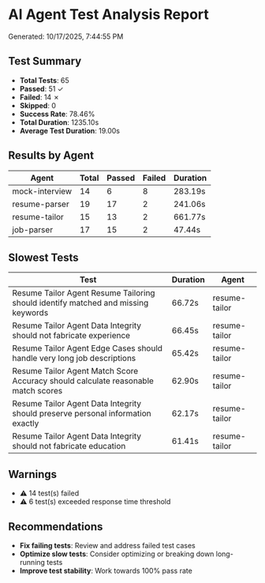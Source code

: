 # AI Agent Test Analysis Report

Generated: 10/17/2025, 7:44:55 PM

## Test Summary

- **Total Tests**: 65
- **Passed**: 51 ✓
- **Failed**: 14 ✗
- **Skipped**: 0
- **Success Rate**: 78.46%
- **Total Duration**: 1235.10s
- **Average Test Duration**: 19.00s

## Results by Agent

| Agent | Total | Passed | Failed | Duration |
|-------|-------|--------|--------|----------|
| mock-interview | 14 | 6 | 8 | 283.19s |
| resume-parser | 19 | 17 | 2 | 241.06s |
| resume-tailor | 15 | 13 | 2 | 661.77s |
| job-parser | 17 | 15 | 2 | 47.44s |

## Slowest Tests

| Test | Duration | Agent |
|------|----------|-------|
| Resume Tailor Agent Resume Tailoring should identify matched and missing keywords | 66.72s | resume-tailor |
| Resume Tailor Agent Data Integrity should not fabricate experience | 66.45s | resume-tailor |
| Resume Tailor Agent Edge Cases should handle very long job descriptions | 65.42s | resume-tailor |
| Resume Tailor Agent Match Score Accuracy should calculate reasonable match scores | 62.90s | resume-tailor |
| Resume Tailor Agent Data Integrity should preserve personal information exactly | 62.17s | resume-tailor |
| Resume Tailor Agent Data Integrity should not fabricate education | 61.41s | resume-tailor |

## Warnings

- ⚠️ 14 test(s) failed
- ⚠️ 6 test(s) exceeded response time threshold

## Recommendations

- **Fix failing tests**: Review and address failed test cases
- **Optimize slow tests**: Consider optimizing or breaking down long-running tests
- **Improve test stability**: Work towards 100% pass rate
